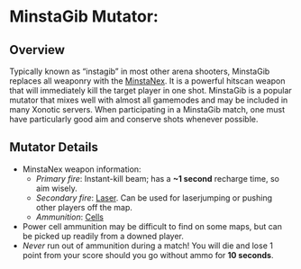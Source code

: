 MinstaGib Mutator:
==================

Overview
--------

Typically known as “instagib” in most other arena shooters, MinstaGib replaces all weaponry with the [MinstaNex](Weapons#minstanex). It is a powerful hitscan weapon that will immediately kill the target player in one shot. MinstaGib is a popular mutator that mixes well with almost all gamemodes and may be included in many Xonotic servers. When participating in a MinstaGib match, one must have particularly good aim and conserve shots whenever possible.

Mutator Details
---------------

-   MinstaNex weapon information:
    -   *Primary fire*: Instant-kill beam; has a **\~1 second** recharge time, so aim wisely.
    -   *Secondary fire*: [Laser](Weapons#laser). Can be used for laserjumping or pushing other players off the map.
    -   *Ammunition*: [Cells](Items#cells)
-   Power cell ammunition may be difficult to find on some maps, but can be picked up readily from a downed player.
-   *Never* run out of ammunition during a match! You will die and lose 1 point from your score should you go without ammo for **10 seconds**.

